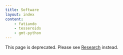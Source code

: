 ```yaml
---
title: Software
layout: index
content:
    - fatiando
    - tesseroids
    - gmt-python
---
```


<div class="alert alert-warning">
This page is deprecated. Please see <a href="/research">Research</a> instead.
</div>
